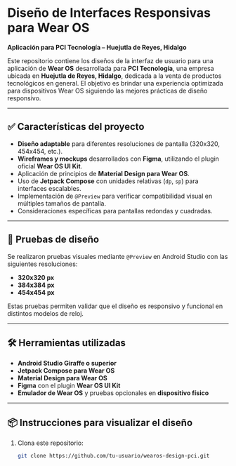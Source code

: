 # Diseño de Interfaces Responsivas para Wear OS  
**Aplicación para PCI Tecnología – Huejutla de Reyes, Hidalgo**

Este repositorio contiene los diseños de la interfaz de usuario para una aplicación de **Wear OS** desarrollada para **PCI Tecnología**, una empresa ubicada en **Huejutla de Reyes, Hidalgo**, dedicada a la venta de productos tecnológicos en general. El objetivo es brindar una experiencia optimizada para dispositivos Wear OS siguiendo las mejores prácticas de diseño responsivo.

---

## ✅ Características del proyecto

- **Diseño adaptable** para diferentes resoluciones de pantalla (320x320, 454x454, etc.).
- **Wireframes y mockups** desarrollados con **Figma**, utilizando el plugin oficial **Wear OS UI Kit**.
- Aplicación de principios de **Material Design para Wear OS**.
- Uso de **Jetpack Compose** con unidades relativas (`dp`, `sp`) para interfaces escalables.
- Implementación de `@Preview` para verificar compatibilidad visual en múltiples tamaños de pantalla.
- Consideraciones específicas para pantallas redondas y cuadradas.

---

## 🧪 Pruebas de diseño

Se realizaron pruebas visuales mediante `@Preview` en Android Studio con las siguientes resoluciones:

- **320x320 px**
- **384x384 px**
- **454x454 px**

Estas pruebas permiten validar que el diseño es responsivo y funcional en distintos modelos de reloj.

---

## 🛠️ Herramientas utilizadas

- **Android Studio Giraffe o superior**
- **Jetpack Compose para Wear OS**
- **Material Design para Wear OS**
- **Figma** con el plugin **Wear OS UI Kit**
- **Emulador de Wear OS** y pruebas opcionales en **dispositivo físico**

---

## 📦 Instrucciones para visualizar el diseño

1. Clona este repositorio:
   ```bash
   git clone https://github.com/tu-usuario/wearos-design-pci.git
